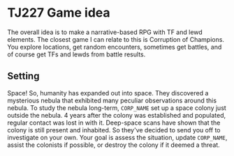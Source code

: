 # TJ227 Game idea

The overall idea is to make a narrative-based RPG with TF and lewd elements. The closest game I can relate to this is Corruption of Champions. You explore locations, get random encounters, sometimes get battles, and of course get TFs and lewds from battle results.

## Setting

Space! So, humanity has expanded out into space. They discovered a mysterious nebula that exhibited many peculiar observations around this nebula. To study the nebula long-term, `CORP_NAME` set up a space colony just outside the nebula. 4 years after the colony was established and populated, regular contact was lost in with it. Deep-space scans have shown that the colony is still present and inhabited. So they've decided to send you off to investigate on your own. Your goal is assess the situation, update `CORP_NAME`, assist the colonists if possible, or destroy the colony if it deemed a threat.
